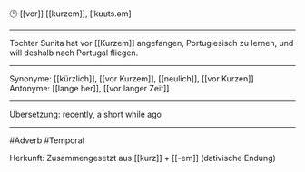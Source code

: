 🕒 [[vor]] [[kurzem]], [ˈkʊʁts.əm]

---
Tochter Sunita hat vor [[Kurzem]] angefangen, Portugiesisch zu lernen, und will deshalb nach Portugal fliegen.

---
Synonyme: [[kürzlich]], [[vor Kurzem]], [[neulich]], [[vor Kurzen]]
Antonyme: [[lange her]], [[vor langer Zeit]]

---
Übersetzung: recently, a short while ago

---
#Adverb #Temporal

Herkunft: Zusammengesetzt aus [[kurz]] + [[-em]] (dativische Endung)
